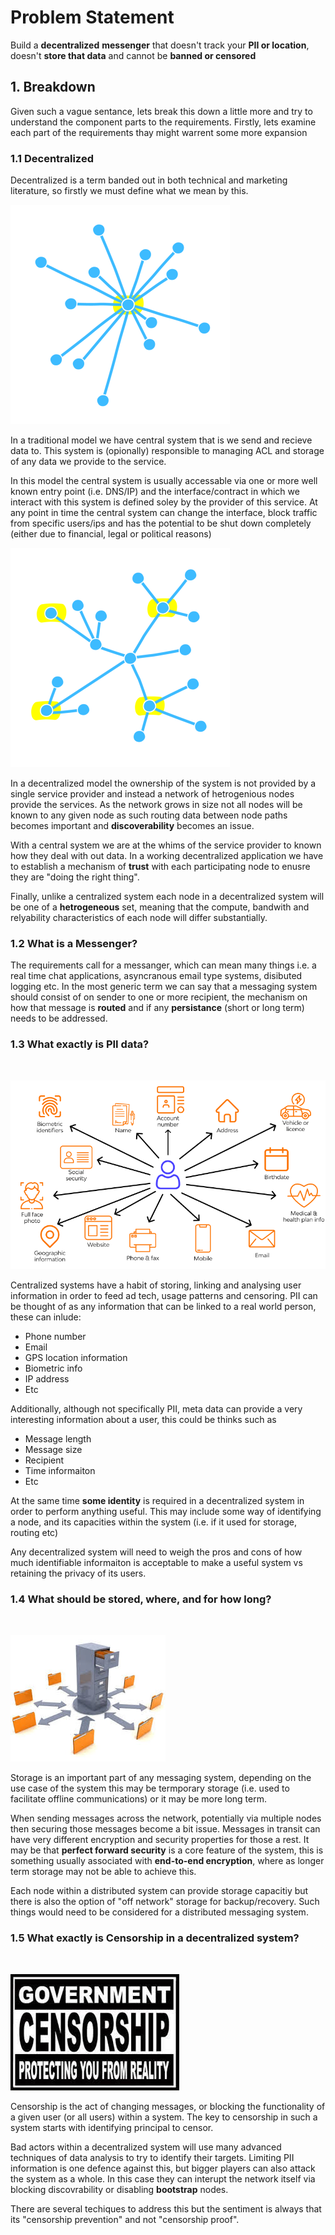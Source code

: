 # Problem Statement

Build a **decentralized**  **messenger** that doesn't track your **PII or location**, doesn't **store that data** and cannot be **banned or censored**


## 1. Breakdown

Given such a vague sentance, lets break this down a little more and try to understand the component parts to the requirements. Firstly, lets examine each part of the requirements thay might warrent some more expansion


### 1.1 Decentralized 

Decentralized is a term banded out in both technical and marketing literature, so firstly we must define what we mean by this. 

 ![Centralized](/docs/assets/centralized.png)

In a traditional model we have central system that is we send and recieve data to. This system is (opionally) responsible to managing ACL and storage of any data we provide to the service. 


In this model the central system is usually accessable via one or more well known entry point (i.e.  DNS/IP) and the interface/contract in which we interact with this system is defined soley by the provider of this service. At any point in time the central system can change the interface, block traffic from specific users/ips and has the potential to be shut down completely (either due to financial, legal or political reasons) 


 ![DeCentralized](/docs/assets/decentralized.png)

In a decentralized model the ownership of the system is not provided by a single service provider and instead a network of hetrogenious nodes provide the services. As the network grows in size not all nodes will be known to any given node as such routing data between node paths becomes important and **discoverability** becomes an issue. 

With a central system we are at the whims of the service provider to known how they deal with out data. In a working decentralized application we have to establish a mechanism of **trust** with each participating node to enusre they are "doing the right thing". 

Finally, unlike a centralized system each node in a decentralized system will be one of a **hetrogeneous** set, meaning that the compute, bandwith and relyability characteristics of each node will differ substantially. 

### 1.2 What is a Messenger?

The requirements call for a messanger, which can mean many things i.e. a real time chat applications, asyncranous email type systems, disibuted logging etc. In the most generic term we can say that a messaging system should consist of on sender to one or more recipient, the mechanism on how that message is **routed** and if any **persistance** (short or long term) needs to be addressed. 

### 1.3 What exactly is PII data?
<br />

 ![PII](/docs/assets/identifiable.png)

Centralized systems have a habit of storing, linking and analysing user information in order to feed ad tech, usage patterns and censoring. PII can be thought of as any information that can be linked to a real world person, these can inlude:

- Phone number
- Email 
- GPS location information
- Biometric info
- IP address
- Etc

Additionally, although not specifically PII, meta data can provide a very interesting information about a user, this could be thinks such as 

- Message length
- Message size
- Recipient 
- Time informaiton
- Etc

At the same time **some identity** is required in a decentralized system in order to perform anything useful. This may include some way of identifying a node, and its capacities within the system (i.e. if it used for storage, routing etc)

Any decentralized system will need to weigh the pros and cons of how much identifiable informaiton is acceptable to make a useful system vs retaining the privacy of its users.

### 1.4 What should be stored, where, and for how long?
<br />

 ![PII](/docs/assets/storage.jpeg)

Storage is an important part of any messaging system, depending on the use case of the system this may be termporary storage (i.e. used to facilitate offline communications) or it may be more long term. 

When sending messages across the network, potentially via multiple nodes then securing those messages become a bit issue. Messages in transit can have very different encryption and security properties for those a rest. It may be that **perfect forward security** is a core feature of the system, this is something usually associated with **end-to-end encryption**, where as longer term storage may not be able to achieve this. 

Each node within a distributed system can provide storage capacitiy but there is also the option of "off network" storage for backup/recovery. Such things would need to be considered for a distributed messaging system. 



### 1.5 What exactly is Censorship in a decentralized system?
<br />

 ![PII](/docs/assets/censorship.jpeg)
 
Censorship is the act of changing messages, or blocking the functionality of a given user (or all users) within a system. The key to censorship in such a system starts with identifying principal to censor. 



Bad actors within a decentralized system will use many advanced techniques of data analysis to try to identify their targets. Limiting PII information is one defence against this, but bigger players can also attack the system as a whole. In this case they can interupt the network itself via blocking discovrability or disabling **bootstrap** nodes. 

There are several techiques to address this but the sentiment is always that its "censorship prevention" and not "censorship proof". 